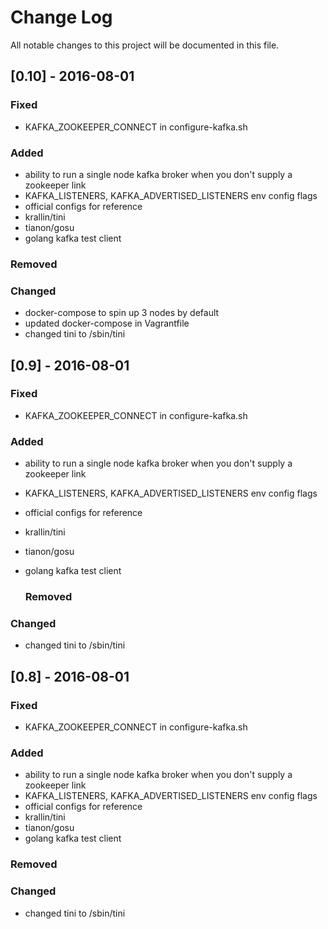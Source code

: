 Change Log
==========

All notable changes to this project will be documented in this file.

[0.10] - 2016-08-01
-------------------

### Fixed

-	KAFKA_ZOOKEEPER_CONNECT in configure-kafka.sh

### Added

- ability to run a single node kafka broker when you don't supply a zookeeper link
-	KAFKA_LISTENERS, KAFKA_ADVERTISED_LISTENERS env config flags
-	official configs for reference
-	krallin/tini
-	tianon/gosu
-	golang kafka test client

### Removed

### Changed

-	docker-compose to spin up 3 nodes by default
-	updated docker-compose in Vagrantfile
-	changed tini to /sbin/tini

[0.9] - 2016-08-01
------------------

### Fixed

-	KAFKA_ZOOKEEPER_CONNECT in configure-kafka.sh

### Added

- ability to run a single node kafka broker when you don't supply a zookeeper link
-	KAFKA_LISTENERS, KAFKA_ADVERTISED_LISTENERS env config flags
-	official configs for reference
-	krallin/tini
-	tianon/gosu
-	golang kafka test client

	### Removed

### Changed

-	changed tini to /sbin/tini

[0.8] - 2016-08-01
------------------

### Fixed

-	KAFKA_ZOOKEEPER_CONNECT in configure-kafka.sh

### Added

- ability to run a single node kafka broker when you don't supply a zookeeper link
-	KAFKA_LISTENERS, KAFKA_ADVERTISED_LISTENERS env config flags
-	official configs for reference
-	krallin/tini
-	tianon/gosu
-	golang kafka test client

### Removed

### Changed

-	changed tini to /sbin/tini
